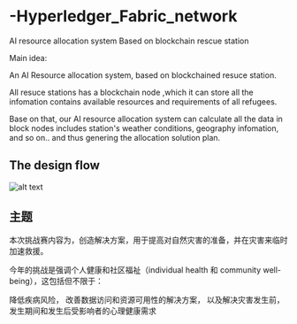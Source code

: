 # -Hyperledger_Fabric_network
AI resource allocation system Based on blockchain rescue station

Main idea:

An AI Resource allocation system, based on blockchained resuce station.

All resuce stations has a blockchain node ,which it can store all the infomation contains available resources and requirements of all refugees.

Base on that, our AI resource allocation system can calculate all the data in block nodes includes station's weather conditions, geography infomation, and so on.. and thus genering the allocation solution plan. 

## The design flow
![alt text](https://developer.ibm.com/developer/patterns/build-an-asset-leasing-application-using-blockchain-and-iot/images/flow-v4.png)

## 主题

本次挑战赛内容为，创造解决方案，用于提高对自然灾害的准备，并在灾害来临时加速救援。

今年的挑战是强调个人健康和社区福祉（individual health 和 community well-being），这包括但不限于：

降低疾病风险，
改善数据访问和资源可用性的解决方案，
以及解决灾害发生前，发生期间和发生后受影响者的心理健康需求
